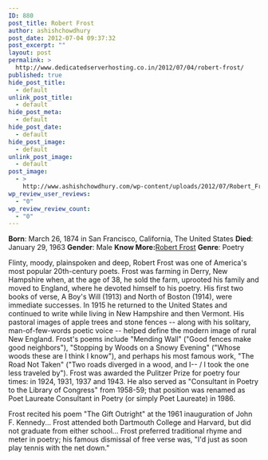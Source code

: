 ```yaml
---
ID: 880
post_title: Robert Frost
author: ashishchowdhury
post_date: 2012-07-04 09:37:32
post_excerpt: ""
layout: post
permalink: >
  http://www.dedicatedserverhosting.co.in/2012/07/04/robert-frost/
published: true
hide_post_title:
  - default
unlink_post_title:
  - default
hide_post_meta:
  - default
hide_post_date:
  - default
hide_post_image:
  - default
unlink_post_image:
  - default
post_image:
  - >
    http://www.ashishchowdhury.com/wp-content/uploads/2012/07/Robert_Frost.png
wp_review_user_reviews:
  - "0"
wp_review_review_count:
  - "0"
---
```

<strong>Born</strong>:              March 26, 1874 in San Francisco, California, The United States
<strong>Died</strong>:               January 29, 1963
<strong>Gender</strong>:          Male
<strong>Know More:</strong><a title="Robert Frost" href="http://en.wikipedia.org/wiki/Robert_Frost">Robert Frost</a>
<strong>Genre</strong>:            Poetry

Flinty, moody, plainspoken and deep, Robert Frost was one of America's most popular 20th-century poets. Frost was farming in Derry, New Hampshire when, at the age of 38, he sold the farm, uprooted his family and moved to England, where he devoted himself to his poetry. His first two books of verse, A Boy's Will (1913) and North of Boston (1914), were immediate successes. In 1915 he returned to the United States and continued to write while living in New Hampshire and then Vermont. His pastoral images of apple trees and stone fences -- along with his solitary, man-of-few-words poetic voice -- helped define the modern image of rural New England. Frost's poems include "Mending Wall" ("Good fences make good neighbors"), "Stopping by Woods on a Snowy Evening" ("Whose woods these are I think I know"), and perhaps his most famous work, "The Road Not Taken" ("Two roads diverged in a wood, and I-- / I took the one less traveled by"). Frost was awarded the Pulitzer Prize for poetry four times: in 1924, 1931, 1937 and 1943. He also served as "Consultant in Poetry to the Library of Congress" from 1958-59; that position was renamed as Poet Laureate Consultant in Poetry (or simply Poet Laureate) in 1986.

Frost recited his poem "The Gift Outright" at the 1961 inauguration of John F. Kennedy... Frost attended both Dartmouth College and Harvard, but did not graduate from either school... Frost preferred traditional rhyme and meter in poetry; his famous dismissal of free verse was, "I'd just as soon play tennis with the net down."